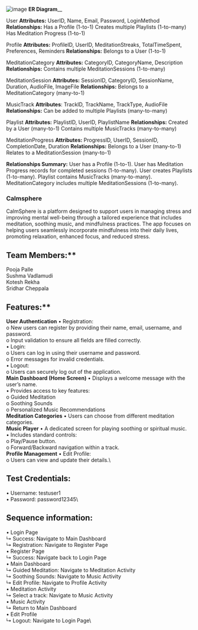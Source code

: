 ![image](https://github.com/user-attachments/assets/09b0624d-05e7-4084-90f0-7b630eb4f6b7)
**ER Diagram**__

User
**Attributes:** UserID, Name, Email, Password, LoginMethod
**Relationships:**
Has a Profile (1-to-1)
Creates multiple Playlists (1-to-many)
Has Meditation Progress (1-to-1)

Profile
**Attributes:** ProfileID, UserID, MeditationStreaks, TotalTimeSpent, Preferences, Reminders
**Relationships:**
Belongs to a User (1-to-1)

MeditationCategory
**Attributes:** CategoryID, CategoryName, Description
**Relationships:**
Contains multiple MeditationSessions (1-to-many)

MeditationSession
**Attributes:** SessionID, CategoryID, SessionName, Duration, AudioFile, ImageFile
**Relationships:**
Belongs to a MeditationCategory (many-to-1)

MusicTrack
**Attributes**: TrackID, TrackName, TrackType, AudioFile
**Relationships:**
Can be added to multiple Playlists (many-to-many)

Playlist
**Attributes:** PlaylistID, UserID, PlaylistName
**Relationships:**
Created by a User (many-to-1)
Contains multiple MusicTracks (many-to-many)

MeditationProgress
**Attributes:** ProgressID, UserID, SessionID, CompletionDate, Duration
**Relationships:**
Belongs to a User (many-to-1)
Relates to a MeditationSession (many-to-1)


**Relationships Summary:**
User has a Profile (1-to-1).
User has Meditation Progress records for completed sessions (1-to-many).
User creates Playlists (1-to-many).
Playlist contains MusicTracks (many-to-many).
MeditationCategory includes multiple MeditationSessions (1-to-many).

### Calmsphere
CalmSphere is a platform designed to support users in managing stress and improving mental well-being through a tailored experience that includes meditation, soothing music, and mindfulness practices. The app focuses on helping users seamlessly incorporate mindfulness into their daily lives, promoting relaxation, enhanced focus, and reduced stress.

## Team Members:**
Pooja Palle\
Sushma Vadlamudi\
Kotesh Rekha\
Sridhar Cheppala

## Features:**
**User Authentication**
•	Registration:\
o	New users can register by providing their name, email, username, and password.\
o	Input validation to ensure all fields are filled correctly.\
•	Login:\
o	Users can log in using their username and password.\
o	Error messages for invalid credentials.\
•	Logout:\
o	Users can securely log out of the application.\
**Main Dashboard (Home Screen)**
•	Displays a welcome message with the user’s name.\
•	Provides access to key features:\
o	Guided Meditation\
o	Soothing Sounds\
o	Personalized Music Recommendations\
**Meditation Categories**
•	Users can choose from different meditation categories.\
**Music Player**
•	A dedicated screen for playing soothing or spiritual music.\
•	Includes standard controls:\
o	Play/Pause button.\
o	Forward/Backward navigation within a track.\
**Profile Management**
•	Edit Profile:\
o	Users can view and update their details.\

## Test Credentials:
•  Username: testuser1\
•  Password: password12345\

## Sequence information:
•  Login Page\
↳ Success: Navigate to Main Dashboard\
↳ Registration: Navigate to Register Page\
•  Register Page\
↳ Success: Navigate back to Login Page\
•  Main Dashboard\
↳ Guided Meditation: Navigate to Meditation Activity\
↳ Soothing Sounds: Navigate to Music Activity\
↳ Edit Profile: Navigate to Profile Activity\
•  Meditation Activity\
↳ Select a track: Navigate to Music Activity\
•  Music Activity\
↳ Return to Main Dashboard\
•  Edit Profile\
↳ Logout: Navigate to Login Page\






